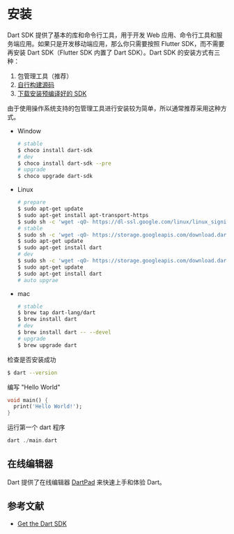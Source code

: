 # 安装

Dart SDK 提供了基本的库和命令行工具，用于开发 Web 应用、命令行工具和服务端应用。如果只是开发移动端应用，那么你只需要按照 Flutter SDK，而不需要再安装 Dart SDK（Flutter SDK 内置了 Dart SDK）。Dart SDK 的安装方式有三种：

1. 包管理工具（推荐）
2. [自行构建源码](https://github.com/dart-lang/sdk/wiki/Building)
3. [下载安装预编译好的 SDK](https://dart.dev/tools/sdk/archive)

由于使用操作系统支持的包管理工具进行安装较为简单，所以通常推荐采用这种方式。

- Window

    ```bash
    # stable
    $ choco install dart-sdk
    # dev
    $ choco install dart-sdk --pre
    # upgrade
    $ choco upgrade dart-sdk
    ```

- Linux

    ```bash
    # prepare
    $ sudo apt-get update
    $ sudo apt-get install apt-transport-https
    $ sudo sh -c 'wget -qO- https://dl-ssl.google.com/linux/linux_signing_key.pub | apt-key add -'
    # stable
    $ sudo sh -c 'wget -qO- https://storage.googleapis.com/download.dartlang.org/linux/debian/dart_stable.list > /etc/apt/sources.list.d/dart_stable.list'
    $ sudo apt-get update
    $ sudo apt-get install dart
    # dev
    $ sudo sh -c 'wget -qO- https://storage.googleapis.com/download.dartlang.org/linux/debian/dart_unstable.list > /etc/apt/sources.list.d/dart_unstable.list'
    $ sudo apt-get update
    $ sudo apt-get install dart
    # auto upgrae
    ```

- mac

    ```bash
    # stable
    $ brew tap dart-lang/dart
    $ brew install dart
    # dev
    $ brew install dart -- --devel
    # upgrade
    $ brew upgrade dart
    ```

检查是否安装成功

```bash
$ dart --version
```

编写 "Hello World"

```dart
void main() {
  print('Hello World!');
}
```

运行第一个 dart 程序

```dart
dart ./main.dart
```

## 在线编辑器

Dart 提供了在线编辑器 [DartPad](https://dartpad.dev/) 来快速上手和体验 Dart。

## 参考文献

- [Get the Dart SDK](https://dart.dev/get-dart)
